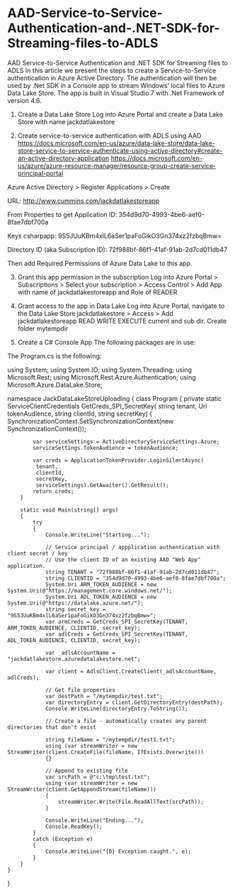 # AAD-Service-to-Service-Authentication-and-.NET-SDK-for-Streaming-files-to-ADLS
AAD Service-to-Service Authentication and .NET SDK for Streaming files to ADLS
In this article we present the steps to create a Service-to-Service authentication in Azure Active Directory. The authentication will then be used by .Net SDK in a Console app to stream Windows’ local files to Azure Data Lake Store. The app is built in Visual Studio 7 with .Net Framework of version 4.6. 
1.	Create a Data Lake Store
Log into Azure Portal and create a Data Lake Store with name jackdatlakestore

2.	Create service-to-service authentication with ADLS using AAD
https://docs.microsoft.com/en-us/azure/data-lake-store/data-lake-store-service-to-service-authenticate-using-active-directory#create-an-active-directory-application
https://docs.microsoft.com/en-us/azure/azure-resource-manager/resource-group-create-service-principal-portal

Azure Active Directory > Register Applications > Create 
 
URL: http://www.cummins.com/jackdatlakestoreapp


From Properties to get Application ID:
354d9d70-4993-4be6-aef0-8fae7dbf700a

Keys
csharpapp: 9S5JUuKBm4xlL6aSer1paFoGikO3Gn374xz2fzbqBmw=

Directory ID (aka Subscription ID): 72f988bf-86f1-41af-91ab-2d7cd011db47

Then add Required Permissions of Azure Data Lake to this app.

3.	Grant this app permission in the subscription
Log into Azure Portal > Subscriptions > Select your subscription > Access Control > Add App with name of jackdatlakestoreapp and Role of READER

4.	Grant access to the app in Data Lake
Log into Azure Portal, navigate to the Data Lake Store jackdatlakestore > Access > Add jackdatlakestoreapp READ WRITE EXECUTE current and sub dir.
Create folder mytempdir
5.	Create a C# Console App
The following packages are in use:
<?xml version="1.0" encoding="utf-8"?>
<packages>
  <package id="Microsoft.Azure.DataLake.Store" version="1.0.4" targetFramework="net461" />
  <package id="Microsoft.Azure.Management.DataLake.Store" version="2.3.3-preview" targetFramework="net461" />
  <package id="Microsoft.IdentityModel.Clients.ActiveDirectory" version="2.28.3" targetFramework="net461" />
  <package id="Microsoft.Rest.ClientRuntime" version="2.3.10" targetFramework="net461" />
  <package id="Microsoft.Rest.ClientRuntime.Azure" version="3.3.10" targetFramework="net461" />
  <package id="Microsoft.Rest.ClientRuntime.Azure.Authentication" version="2.3.1" targetFramework="net461" />
  <package id="Newtonsoft.Json" version="6.0.8" targetFramework="net461" />
  <package id="NLog" version="4.4.12" targetFramework="net461" />
</packages>

The Program.cs is the following:

using System;
using System.IO;
using System.Threading;
using Microsoft.Rest;
using Microsoft.Rest.Azure.Authentication;
using Microsoft.Azure.DataLake.Store;

namespace JackDataLakeStoreUploading
{
    class Program
    {
        private static ServiceClientCredentials GetCreds_SPI_SecretKey(
   string tenant,
   Uri tokenAudience,
   string clientId,
   string secretKey)
        {
            SynchronizationContext.SetSynchronizationContext(new SynchronizationContext());

            var serviceSettings = ActiveDirectoryServiceSettings.Azure;
            serviceSettings.TokenAudience = tokenAudience;

            var creds = ApplicationTokenProvider.LoginSilentAsync(
             tenant,
             clientId,
             secretKey,
             serviceSettings).GetAwaiter().GetResult();
            return creds;
        }

        static void Main(string[] args)
        {
            try
            {
                Console.WriteLine("Starting...");

                // Service principal / appplication authentication with client secret / key
                // Use the client ID of an existing AAD "Web App" application.
                string TENANT = "72f988bf-86f1-41af-91ab-2d7cd011db47";
                string CLIENTID = "354d9d70-4993-4be6-aef0-8fae7dbf700a";
                System.Uri ARM_TOKEN_AUDIENCE = new System.Uri(@"https://management.core.windows.net/");
                System.Uri ADL_TOKEN_AUDIENCE = new System.Uri(@"https://datalake.azure.net/");
                string secret_key = "9S5JUuKBm4xlL6aSer1paFoGikO3Gn374xz2fzbqBmw=";
                var armCreds = GetCreds_SPI_SecretKey(TENANT, ARM_TOKEN_AUDIENCE, CLIENTID, secret_key);
                var adlCreds = GetCreds_SPI_SecretKey(TENANT, ADL_TOKEN_AUDIENCE, CLIENTID, secret_key);

                var _adlsAccountName = "jackdatlakestore.azuredatalakestore.net";

                var client = AdlsClient.CreateClient(_adlsAccountName, adlCreds);

                // Get file properties
                var destPath = "/mytempdir/test.txt";
                var directoryEntry = client.GetDirectoryEntry(destPath);
                Console.WriteLine(directoryEntry.ToString());

                // Create a file - automatically creates any parent directories that don't exist

                string fileName = "/mytempdir/test1.txt";
                using (var streamWriter = new StreamWriter(client.CreateFile(fileName, IfExists.Overwrite)))
                {}

                // Append to existing file
                var srcPath = @"c:\tmp\test.txt";
                using (var streamWriter = new StreamWriter(client.GetAppendStream(fileName)))
                {
                    streamWriter.Write(File.ReadAllText(srcPath));
                }
                
                Console.WriteLine("Ending...");
                Console.ReadKey();
            }
            catch (Exception e)
            {
                Console.WriteLine("{0} Exception caught.", e);
            }
        }
    }
}



